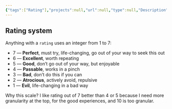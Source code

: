 ```yaml
---
{"tags":["Rating"],"projects":null,"url":null,"type":null,"Description":null,"Areas":"HowTos","publish":true,"PassFrontmatter":true,"created":"2025-01-14T15:25:42.506+05:30","updated":"2025-01-13T16:14:42.000+05:30"}
---
```


## Rating system

Anything with a `rating` uses an integer from 1 to 7:

- 7 — **Perfect**, must try, life-changing, go out of your way to seek this out
- 6 — **Excellent**, worth repeating
- 5 — **Good**, don’t go out of your way, but enjoyable
- 4 — **Passable**, works in a pinch
- 3 — **Bad**, don’t do this if you can
- 2 — **Atrocious**, actively avoid, repulsive
- 1 — **Evil**, life-changing in a bad way

Why this scale? I like rating out of 7 better than 4 or 5 because I need more granularity at the top, for the good experiences, and 10 is too granular.